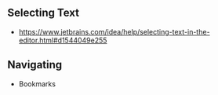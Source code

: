 ## Selecting Text
- https://www.jetbrains.com/idea/help/selecting-text-in-the-editor.html#d1544049e255
## Navigating ##
- Bookmarks
